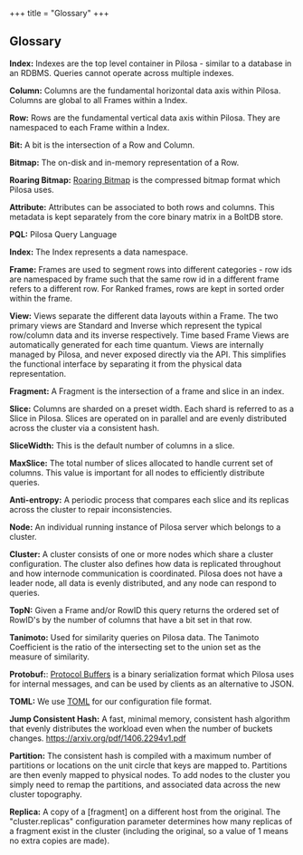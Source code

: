 +++
title = "Glossary"
+++

## Glossary

<strong id="index">Index:</strong> Indexes are the top level container in Pilosa - similar to a database in an RDBMS. Queries cannot operate across multiple indexes.

<strong id="column">Column:</strong> Columns are the fundamental horizontal data axis within Pilosa.  Columns are global to all Frames within a Index.

<strong id="row">Row:</strong> Rows are the fundamental vertical data axis within Pilosa.  They are namespaced to each Frame within a Index.

<strong id="bit">Bit:</strong> A bit is the intersection of a Row and Column.

<strong id="bitmap">Bitmap:</strong> The on-disk and in-memory representation of a Row.

<strong id="roaring-bitmap">Roaring Bitmap:</strong> [Roaring Bitmap](http://roaringbitmap.org) is the compressed bitmap format which Pilosa uses.

<strong id="attribute">Attribute:</strong> Attributes can be associated to both rows and columns.  This metadata is kept separately from the core binary matrix in a BoltDB store.

<strong id="pql">PQL:</strong> Pilosa Query Language

<strong id="index">Index:</strong> The Index represents a data namespace.

<strong id="frame">Frame:</strong> Frames are used to segment rows into different categories - row ids are namespaced by frame such that the same row id in a different frame refers to a different row. For Ranked frames, rows are kept in sorted order within the frame. 

<strong id="view">View:</strong> Views separate the different data layouts within a Frame. The two primary views are Standard and Inverse which represent the typical row/column data and its inverse respectively. Time based Frame Views are automatically generated for each time quantum. Views are internally managed by Pilosa, and never exposed directly via the API. This simplifies the functional interface by separating it from the physical data representation.

<strong id="fragment">Fragment:</strong> A Fragment is the intersection of a frame and slice in an index.

<strong id="slice">Slice:</strong> Columns are sharded on a preset width. Each shard is referred to as a Slice in Pilosa. Slices are operated on in parallel and are evenly distributed across the cluster via a consistent hash.

<strong id="slicewidth">SliceWidth:</strong> This is the default number of columns in a slice.

<strong id="maxslice">MaxSlice:</strong> The total number of slices allocated to handle current set of columns.  This value is important for all nodes to efficiently distribute queries.

<strong id="anti-entropy">Anti-entropy:</strong> A periodic process that compares each slice and its replicas across the cluster to repair inconsistencies.

<strong id="node">Node:</strong> An individual running instance of Pilosa server which belongs to a cluster.  

<strong id="cluster">Cluster:</strong> A cluster consists of one or more nodes which share a cluster configuration. The cluster also defines how data is replicated throughout and how internode communication is coordinated. Pilosa does not have a leader node, all data is evenly distributed, and any node can respond to queries.

<strong id="topn">TopN:</strong> Given a Frame and/or RowID this query returns the ordered set of RowID's by the number of columns that have a bit set in that row.

<strong id="tanimoto">Tanimoto:</strong> Used for similarity queries on Pilosa data. The Tanimoto Coefficient is the ratio of the intersecting set to the union set as the measure of similarity. 

<strong id="protobuf">Protobuf:</strong>: [Protocol Buffers](https://developers.google.com/protocol-buffers/) is a binary serialization format which Pilosa uses for internal messages, and can be used by clients as an alternative to JSON.

<strong id="toml">TOML:</strong> We use [TOML](https://github.com/toml-lang/toml) for our configuration file format.

<strong id="jump-consistent-hash">Jump Consistent Hash:</strong> A fast, minimal memory, consistent hash algorithm that evenly distributes the workload even when the number of buckets changes.
https://arxiv.org/pdf/1406.2294v1.pdf

<strong id="partition">Partition:</strong> The consistent hash is compiled with a maximum number of partitions or locations on the unit circle that keys are mapped to. Partitions are then evenly mapped to physical nodes. To add nodes to the cluster you simply need to remap the partitions, and associated data across the new cluster topography.

<strong id="replica">Replica:</strong> A copy of a [fragment] on a different host from the original. The "cluster.replicas" configuration parameter determines how many replicas of a fragment exist in the cluster (including the original, so a value of 1 means no extra copies are made).
